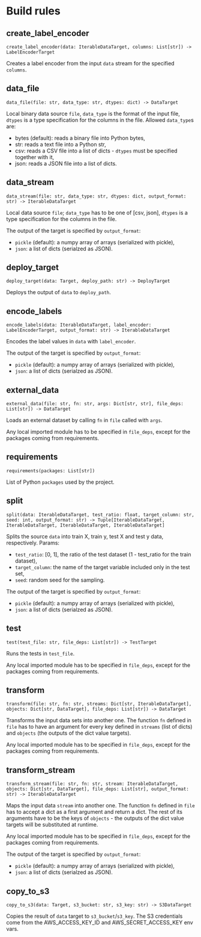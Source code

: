 # Build rules

## create_label_encoder

`create_label_encoder(data: IterableDataTarget, columns: List[str]) -> LabelEncoderTarget`<br/>

Creates a label encoder from the input `data` stream for the specified `columns`.<br>


## data_file

`data_file(file: str, data_type: str, dtypes: dict) -> DataTarget`<br/>

Local binary data source `file`, `data_type` is the format of the input file, `dtypes` is a type specification for the columns in the file. Allowed `data_type`s are:<br>
 * bytes (default): reads a binary file into Python bytes,<br>
 * str: reads a text file into a Python str,<br>
 * csv: reads a CSV file into a list of dicts - `dtypes` must be specified together with it,<br>
 * json: reads a JSON file into a list of dicts.<br>


## data_stream

`data_stream(file: str, data_type: str, dtypes: dict, output_format: str) -> IterableDataTarget`<br/>

Local data source `file`; `data_type` has to be one of [csv, json], `dtypes` is a type specification for the columns in the file.<br>

The output of the target is specified by `output_format`:<br>
 * `pickle` (default): a numpy array of arrays (serialized with pickle),<br>
 * `json`: a list of dicts (serialzed as JSON).<br>


## deploy_target

`deploy_target(data: Target, deploy_path: str) -> DeployTarget`<br/>

Deploys the output of `data` to `deploy_path`.<br>


## encode_labels

`encode_labels(data: IterableDataTarget, label_encoder: LabelEncoderTarget, output_format: str) -> IterableDataTarget`<br/>

Encodes the label values in `data` with `label_encoder`.<br>

The output of the target is specified by `output_format`:<br>
 * `pickle` (default): a numpy array of arrays (serialized with pickle),<br>
 * `json`: a list of dicts (serialzed as JSON).<br>


## external_data

`external_data(file: str, fn: str, args: Dict[str, str], file_deps: List[str]) -> DataTarget`<br/>

Loads an external dataset by calling `fn` in `file` called with `args`.<br>

Any local imported module has to be specified in `file_deps`, except for the packages coming from requirements.<br>


## requirements

`requirements(packages: List[str])`<br/>

List of Python `packages` used by the project.<br>


## split

`split(data: IterableDataTarget, test_ratio: float, target_column: str, seed: int, output_format: str) -> Tuple[IterableDataTarget, IterableDataTarget, IterableDataTarget, IterableDataTarget]`<br/>

Splits the source `data` into train X, train y, test X and test y data, respectively. Params:<br>
 * `test_ratio`: [0, 1], the ratio of the test dataset (1 - test_ratio for the train dataset),<br>
 * `target_column`: the name of the target variable included only in the test set,<br>
 * `seed`: random seed for the sampling.<br>

The output of the target is specified by `output_format`:<br>
 * `pickle` (default): a numpy array of arrays (serialized with pickle),<br>
 * `json`: a list of dicts (serialzed as JSON).<br>


## test

`test(test_file: str, file_deps: List[str]) -> TestTarget`<br/>

Runs the tests in `test_file`.<br>

Any local imported module has to be specified in `file_deps`, except for the packages coming from requirements.<br>


## transform

`transform(file: str, fn: str, streams: Dict[str, IterableDataTarget], objects: Dict[str, DataTarget], file_deps: List[str]) -> DataTarget`<br/>

Transforms the input data sets into another one. The function `fn` defined in `file` has to have an argument for every key defined in `streams` (list of dicts) and `objects` (the outputs of the dict value targets).<br>

Any local imported module has to be specified in `file_deps`, except for the packages coming from requirements.<br>


## transform_stream

`transform_stream(file: str, fn: str, stream: IterableDataTarget, objects: Dict[str, DataTarget], file_deps: List[str], output_format: str) -> IterableDataTarget`<br/>

Maps the input data `stream` into another one. The function `fn` defined in `file` has to accept a dict as a first argument and return a dict. The rest of its arguments have to be the keys of `objects` - the outputs of the dict value targets will be substituted at runtime.<br>

Any local imported module has to be specified in `file_deps`, except for the packages coming from requirements.<br>

The output of the target is specified by `output_format`:<br>
 * `pickle` (default): a numpy array of arrays (serialized with pickle),<br>
 * `json`: a list of dicts (serialzed as JSON).<br>


## copy_to_s3

`copy_to_s3(data: Target, s3_bucket: str, s3_key: str) -> S3DataTarget`<br/>

Copies the result of `data` target to `s3_bucket`/`s3_key`. The S3 credentials come from the AWS_ACCESS_KEY_ID and AWS_SECRET_ACCESS_KEY env vars.<br>


